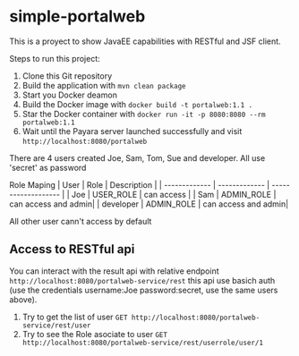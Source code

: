 # simple-portalweb
This is a proyect to show JavaEE capabilities with RESTful and JSF client.

Steps to run this project:

1. Clone this Git repository
2. Build the application with `mvn clean package`
3. Start you Docker deamon
4. Build the Docker image with `docker build -t portalweb:1.1 .`
5. Star the Docker container with `docker run -it -p 8080:8080 --rm portalweb:1.1`
6. Wait until the Payara server launched successfully and visit `http://localhost:8080/portalweb`

There are 4 users created Joe, Sam, Tom, Sue and developer. All use 'secret' as password

Role Maping
|      User     |      Role     |  Description        |
| ------------- | ------------- | ------------------- |
| Joe           | USER_ROLE     | can access          |
| Sam           | ADMIN_ROLE    | can access and admin|
| developer     | ADMIN_ROLE    | can access and admin|


All other user cann't access by default


## Access to RESTful api
You can interact with the result api with relative endpoint `http://localhost:8080/portalweb-service/rest` this api use
basich auth (use the credentials username:Joe password:secret, use the same users above).

1. Try to get the list of user `GET http://localhost:8080/portalweb-service/rest/user`
2. Try to see the Role asociate to user `GET http://localhost:8080/portalweb-service/rest/userrole/user/1`
